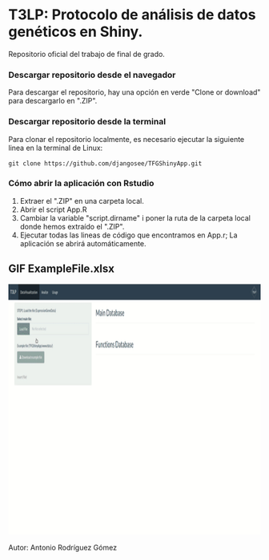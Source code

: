 # T3LP: Protocolo de análisis de datos genéticos en Shiny.

Repositorio oficial del trabajo de final de grado.

### Descargar repositorio desde el navegador
Para descargar el repositorio, hay una opción en verde "Clone or download" para descargarlo en ".ZIP".

### Descargar repositorio desde la terminal
Para clonar el repositorio localmente, es necesario ejecutar la siguiente linea en la terminal de Linux:

```
git clone https://github.com/djangosee/TFGShinyApp.git
```
### Cómo abrir la aplicación con Rstudio

1. Extraer el ".ZIP" en una carpeta local.
2. Abrir el script App.R
3. Cambiar la variable "script.dirname" i poner la ruta de la carpeta local donde hemos extraído el ".ZIP".
4. Ejecutar todas las lineas de código que encontramos en App.r; La aplicación se abrirá automáticamente.

## GIF **ExampleFile.xlsx**

<img src="GifReactionj.gif" width="800" height="500" />

Autor: Antonio Rodríguez Gómez

